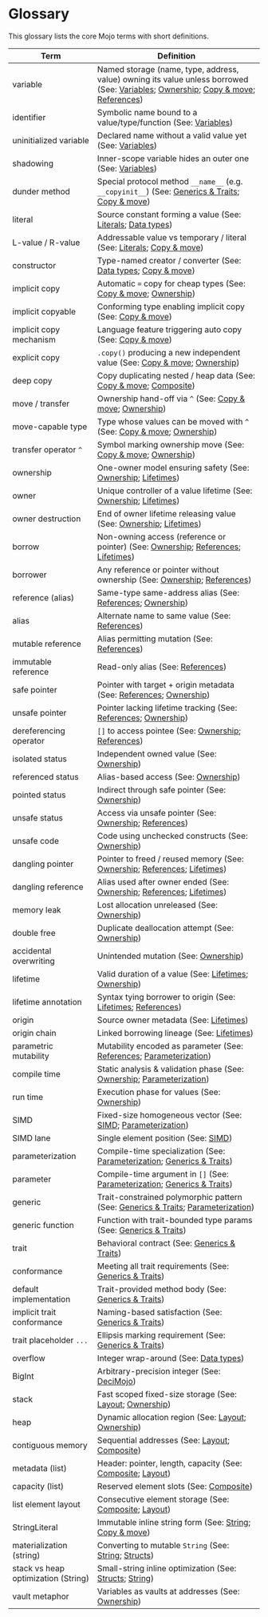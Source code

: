 # Glossary

This glossary lists the core Mojo terms with short definitions.

| Term                                | Definition                                                                                                                                                                                                                 |
| ----------------------------------- | -------------------------------------------------------------------------------------------------------------------------------------------------------------------------------------------------------------------------- |
| variable                            | Named storage (name, type, address, value) owning its value unless borrowed (See: [Variables](../basic/variables); [Ownership](../advanced/ownership); [Copy & move](../basic/copy); [References](../advanced/references)) |
| identifier                          | Symbolic name bound to a value/type/function (See: [Variables](../basic/variables#identifiers))                                                                                                                            |
| uninitialized variable              | Declared name without a valid value yet (See: [Variables](../basic/variables#create-variables))                                                                                                                            |
| shadowing                           | Inner-scope variable hides an outer one (See: [Variables](../basic/variables))                                                                                                                                             |
| dunder method                       | Special protocol method `__name__` (e.g. `__copyinit__`) (See: [Generics & Traits](../advanced/generic); [Copy & move](../basic/copy))                                                                                     |
| literal                             | Source constant forming a value (See: [Literals](../basic/literal); [Data types](../basic/types))                                                                                                                          |
| L-value / R-value                   | Addressable value vs temporary / literal (See: [Literals](../basic/literal#l-values-and-r-values); [Copy & move](../basic/copy))                                                                                           |
| constructor                         | Type-named creator / converter (See: [Data types](../basic/types); [Copy & move](../basic/copy))                                                                                                                           |
| implicit copy                       | Automatic `=` copy for cheap types (See: [Copy & move](../basic/copy); [Ownership](../advanced/ownership))                                                                                                                 |
| implicit copyable                   | Conforming type enabling implicit copy (See: [Copy & move](../basic/copy))                                                                                                                                                 |
| implicit copy mechanism             | Language feature triggering auto copy (See: [Copy & move](../basic/copy))                                                                                                                                                  |
| explicit copy                       | `.copy()` producing a new independent value (See: [Copy & move](../basic/copy); [Ownership](../advanced/ownership))                                                                                                        |
| deep copy                           | Copy duplicating nested / heap data (See: [Copy & move](../basic/copy); [Composite](../basic/composite))                                                                                                                   |
| move / transfer                     | Ownership hand-off via `^` (See: [Copy & move](../basic/copy#move-transfer-of-values); [Ownership](../advanced/ownership))                                                                                                 |
| move-capable type                   | Type whose values can be moved with `^` (See: [Copy & move](../basic/copy#move-transfer-of-values); [Ownership](../advanced/ownership))                                                                                    |
| transfer operator `^`               | Symbol marking ownership move (See: [Copy & move](../basic/copy#move-transfer-of-values); [Ownership](../advanced/ownership))                                                                                              |
| ownership                           | One-owner model ensuring safety (See: [Ownership](../advanced/ownership); [Lifetimes](../advanced/lifetimes))                                                                                                              |
| owner                               | Unique controller of a value lifetime (See: [Ownership](../advanced/ownership#a-value-has-only-one-owner); [Lifetimes](../advanced/lifetimes))                                                                             |
| owner destruction                   | End of owner lifetime releasing value (See: [Ownership](../advanced/ownership); [Lifetimes](../advanced/lifetimes))                                                                                                        |
| borrow                              | Non-owning access (reference or pointer) (See: [Ownership](../advanced/ownership#four-statuses-of-ownership); [References](../advanced/references); [Lifetimes](../advanced/lifetimes))                                    |
| borrower                            | Any reference or pointer without ownership (See: [Ownership](../advanced/ownership#four-statuses-of-ownership); [References](../advanced/references))                                                                      |
| reference (alias)                   | Same-type same-address alias (See: [References](../advanced/references); [Ownership](../advanced/ownership))                                                                                                               |
| alias                               | Alternate name to same value (See: [References](../advanced/references))                                                                                                                                                   |
| mutable reference                   | Alias permitting mutation (See: [References](../advanced/references))                                                                                                                                                      |
| immutable reference                 | Read-only alias (See: [References](../advanced/references))                                                                                                                                                                |
| safe pointer                        | Pointer with target + origin metadata (See: [References](../advanced/references#safe-pointer); [Ownership](../advanced/ownership))                                                                                         |
| unsafe pointer                      | Pointer lacking lifetime tracking (See: [References](../advanced/references#unsafe-pointer); [Ownership](../advanced/ownership))                                                                                           |
| dereferencing operator              | `[]` to access pointee (See: [Ownership](../advanced/ownership#pointed-status); [References](../advanced/references))                                                                                                      |
| isolated status                     | Independent owned value (See: [Ownership](../advanced/ownership#isolated-status))                                                                                                                                          |
| referenced status                   | Alias-based access (See: [Ownership](../advanced/ownership#referenced-status))                                                                                                                                             |
| pointed status                      | Indirect through safe pointer (See: [Ownership](../advanced/ownership#pointed-status))                                                                                                                                     |
| unsafe status                       | Access via unsafe pointer (See: [Ownership](../advanced/ownership#unsafe-status); [References](../advanced/references))                                                                                                    |
| unsafe code                         | Code using unchecked constructs (See: [Ownership](../advanced/ownership#unsafe-status))                                                                                                                                    |
| dangling pointer                    | Pointer to freed / reused memory (See: [Ownership](../advanced/ownership#unsafe-status); [References](../advanced/references); [Lifetimes](../advanced/lifetimes))                                                         |
| dangling reference                  | Alias used after owner ended (See: [Ownership](../advanced/ownership#unsafe-status); [References](../advanced/references); [Lifetimes](../advanced/lifetimes))                                                             |
| memory leak                         | Lost allocation unreleased (See: [Ownership](../advanced/ownership))                                                                                                                                                       |
| double free                         | Duplicate deallocation attempt (See: [Ownership](../advanced/ownership))                                                                                                                                                   |
| accidental overwriting              | Unintended mutation (See: [Ownership](../advanced/ownership))                                                                                                                                                              |
| lifetime                            | Valid duration of a value (See: [Lifetimes](../advanced/lifetimes); [Ownership](../advanced/ownership))                                                                                                                    |
| lifetime annotation                 | Syntax tying borrower to origin (See: [Lifetimes](../advanced/lifetimes); [References](../advanced/references))                                                                                                            |
| origin                              | Source owner metadata (See: [Lifetimes](../advanced/lifetimes#origin-chains))                                                                                                                                              |
| origin chain                        | Linked borrowing lineage (See: [Lifetimes](../advanced/lifetimes#origin-chains))                                                                                                                                           |
| parametric mutability               | Mutability encoded as parameter (See: [References](../advanced/references#parametric-mutability); [Parameterization](../advanced/parameterization))                                                                        |
| compile time                        | Static analysis & validation phase (See: [Ownership](../advanced/ownership#rules-of-ownership); [Parameterization](../advanced/parameterization))                                                                          |
| run time                            | Execution phase for values (See: [Ownership](../advanced/ownership#rules-of-ownership))                                                                                                                                    |
| SIMD                                | Fixed-size homogeneous vector (See: [SIMD](../advanced/simd); [Parameterization](../advanced/parameterization))                                                                                                            |
| SIMD lane                           | Single element position (See: [SIMD](../advanced/simd#why-simd))                                                                                                                                                           |
| parameterization                    | Compile-time specialization (See: [Parameterization](../advanced/parameterization); [Generics & Traits](../advanced/generic))                                                                                              |
| parameter                           | Compile-time argument in `[]` (See: [Parameterization](../advanced/parameterization#parameterize-a-struct); [Generics & Traits](../advanced/generic))                                                                      |
| generic                             | Trait-constrained polymorphic pattern (See: [Generics & Traits](../advanced/generic); [Parameterization](../advanced/parameterization))                                                                                    |
| generic function                    | Function with trait-bounded type params (See: [Generics & Traits](../advanced/generic))                                                                                                                                    |
| trait                               | Behavioral contract (See: [Generics & Traits](../advanced/generic#traits))                                                                                                                                                 |
| conformance                         | Meeting all trait requirements (See: [Generics & Traits](../advanced/generic#traits))                                                                                                                                      |
| default implementation              | Trait-provided method body (See: [Generics & Traits](../advanced/generic#default-implementation-of-methods-in-traits))                                                                                                     |
| implicit trait conformance          | Naming-based satisfaction (See: [Generics & Traits](../advanced/generic#double-underscore-methods-that-conform-to-certain-traits))                                                                                         |
| trait placeholder `...`             | Ellipsis marking requirement (See: [Generics & Traits](../advanced/generic#traits))                                                                                                                                        |
| overflow                            | Integer wrap-around (See: [Data types](../basic/types#integer-overflow))                                                                                                                                                   |
| BigInt                              | Arbitrary-precision integer (See: [DeciMojo](../extend/decimojo#bigint-type))                                                                                                                                              |
| stack                               | Fast scoped fixed-size storage (See: [Layout](../misc/layout); [Ownership](../advanced/ownership))                                                                                                                         |
| heap                                | Dynamic allocation region (See: [Layout](../misc/layout); [Ownership](../advanced/ownership))                                                                                                                              |
| contiguous memory                   | Sequential addresses (See: [Layout](../misc/layout); [Composite](../basic/composite))                                                                                                                                      |
| metadata (list)                     | Header: pointer, length, capacity (See: [Composite](../basic/composite#memory-layout-of-list-type); [Layout](../misc/layout))                                                                                              |
| capacity (list)                     | Reserved element slots (See: [Composite](../basic/composite#memory-layout-of-list-type))                                                                                                                                   |
| list element layout                 | Consecutive element storage (See: [Composite](../basic/composite#memory-layout-of-list-type); [Layout](../misc/layout))                                                                                                    |
| StringLiteral                       | Immutable inline string form (See: [String](../basic/string#stringliteral-type); [Copy & move](../basic/copy))                                                                                                             |
| materialization (string)            | Converting to mutable `String` (See: [String](../basic/string#stringliteral-type); [Structs](../basic/structs))                                                                                                            |
| stack vs heap optimization (String) | Small-string inline optimization (See: [Structs](../basic/structs#memory-layout-of-struct); [String](../basic/string))                                                                                                     |
| vault metaphor                      | Variables as vaults at addresses (See: [Ownership](../advanced/ownership))                                                                                                                                                 |
